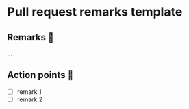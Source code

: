 # Pull request remarks template

## Remarks 🧐

...

## Action points 📌

- [ ] remark 1
- [ ] remark 2